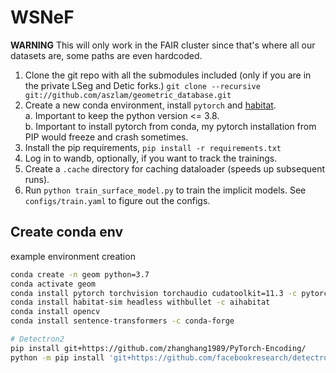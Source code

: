 # WSNeF

**WARNING** This will only work in the FAIR cluster since that's where all our datasets are, some paths are even hardcoded.

1. Clone the git repo with all the submodules included (only if you are in the private LSeg and Detic forks.) `git clone --recursive git://github.com/aszlam/geometric_database.git`
2. Create a new conda environment, install `pytorch` and [habitat](https://github.com/facebookresearch/habitat-sim#recommended-conda-packages).   
        a. Important to keep the python version <= 3.8.  
        b. Important to install pytorch from conda, my pytorch installation from PIP would freeze and crash sometimes.
3. Install the pip requirements, `pip install -r requirements.txt`
4. Log in to wandb, optionally, if you want to track the trainings.
5. Create a `.cache` directory for caching dataloader (speeds up subsequent runs).
5. Run `python train_surface_model.py` to train the implicit models. See `configs/train.yaml` to figure out the configs.


## Create conda env

example environment creation

```bash
conda create -n geom python=3.7
conda activate geom
conda install pytorch torchvision torchaudio cudatoolkit=11.3 -c pytorch
conda install habitat-sim headless withbullet -c aihabitat
conda install opencv
conda install sentence-transformers -c conda-forge

# Detectron2
pip install git+https://github.com/zhanghang1989/PyTorch-Encoding/
python -m pip install 'git+https://github.com/facebookresearch/detectron2.git'
```

